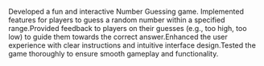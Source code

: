 Developed a fun and interactive Number Guessing game. Implemented features for players to guess a random number within a specified range.Provided feedback to players on their guesses (e.g., too high, too low) to guide them towards the correct answer.Enhanced the user experience with clear instructions and intuitive interface design.Tested the game thoroughly to ensure smooth gameplay and functionality.
